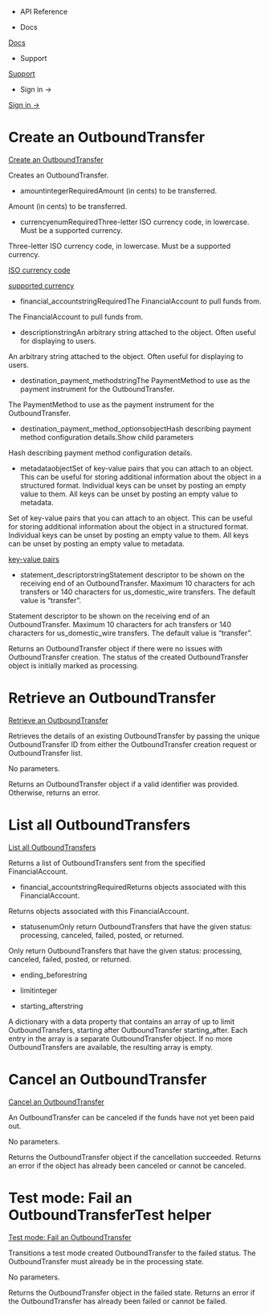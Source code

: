 - API Reference

- Docs

[Docs](/)

- Support

[Support](https://support.stripe.com)

- Sign in →

[Sign in →](https://dashboard.stripe.com/login)

# Create an OutboundTransfer

[Create an OutboundTransfer](/api/treasury/outbound_transfers/create)

Creates an OutboundTransfer.

- amountintegerRequiredAmount (in cents) to be transferred.

Amount (in cents) to be transferred.

- currencyenumRequiredThree-letter ISO currency code, in lowercase. Must be a supported currency.

Three-letter ISO currency code, in lowercase. Must be a supported currency.

[ISO currency code](https://www.iso.org/iso-4217-currency-codes.html)

[supported currency](https://stripe.com/docs/currencies)

- financial_accountstringRequiredThe FinancialAccount to pull funds from.

The FinancialAccount to pull funds from.

- descriptionstringAn arbitrary string attached to the object. Often useful for displaying to users.

An arbitrary string attached to the object. Often useful for displaying to users.

- destination_payment_methodstringThe PaymentMethod to use as the payment instrument for the OutboundTransfer.

The PaymentMethod to use as the payment instrument for the OutboundTransfer.

- destination_payment_method_optionsobjectHash describing payment method configuration details.Show child parameters

Hash describing payment method configuration details.

- metadataobjectSet of key-value pairs that you can attach to an object. This can be useful for storing additional information about the object in a structured format. Individual keys can be unset by posting an empty value to them. All keys can be unset by posting an empty value to metadata.

Set of key-value pairs that you can attach to an object. This can be useful for storing additional information about the object in a structured format. Individual keys can be unset by posting an empty value to them. All keys can be unset by posting an empty value to metadata.

[key-value pairs](/api/metadata)

- statement_descriptorstringStatement descriptor to be shown on the receiving end of an OutboundTransfer. Maximum 10 characters for ach transfers or 140 characters for us_domestic_wire transfers. The default value is “transfer”.

Statement descriptor to be shown on the receiving end of an OutboundTransfer. Maximum 10 characters for ach transfers or 140 characters for us_domestic_wire transfers. The default value is “transfer”.

Returns an OutboundTransfer object if there were no issues with OutboundTransfer creation. The status of the created OutboundTransfer object is initially marked as processing.

# Retrieve an OutboundTransfer

[Retrieve an OutboundTransfer](/api/treasury/outbound_transfers/retrieve)

Retrieves the details of an existing OutboundTransfer by passing the unique OutboundTransfer ID from either the OutboundTransfer creation request or OutboundTransfer list.

No parameters.

Returns an OutboundTransfer object if a valid identifier was provided. Otherwise, returns an error.

# List all OutboundTransfers

[List all OutboundTransfers](/api/treasury/outbound_transfers/list)

Returns a list of OutboundTransfers sent from the specified FinancialAccount.

- financial_accountstringRequiredReturns objects associated with this FinancialAccount.

Returns objects associated with this FinancialAccount.

- statusenumOnly return OutboundTransfers that have the given status: processing, canceled, failed, posted, or returned.

Only return OutboundTransfers that have the given status: processing, canceled, failed, posted, or returned.

- ending_beforestring

- limitinteger

- starting_afterstring

A dictionary with a data property that contains an array of up to limit OutboundTransfers, starting after OutboundTransfer starting_after. Each entry in the array is a separate OutboundTransfer object. If no more OutboundTransfers are available, the resulting array is empty.

# Cancel an OutboundTransfer

[Cancel an OutboundTransfer](/api/treasury/outbound_transfers/cancel)

An OutboundTransfer can be canceled if the funds have not yet been paid out.

No parameters.

Returns the OutboundTransfer object if the cancellation succeeded. Returns an error if the object has already been canceled or cannot be canceled.

# Test mode: Fail an OutboundTransferTest helper

[Test mode: Fail an OutboundTransfer](/api/treasury/outbound_transfers/test_mode_fail)

Transitions a test mode created OutboundTransfer to the failed status. The OutboundTransfer must already be in the processing state.

No parameters.

Returns the OutboundTransfer object in the failed state. Returns an error if the OutboundTransfer has already been failed or cannot be failed.
